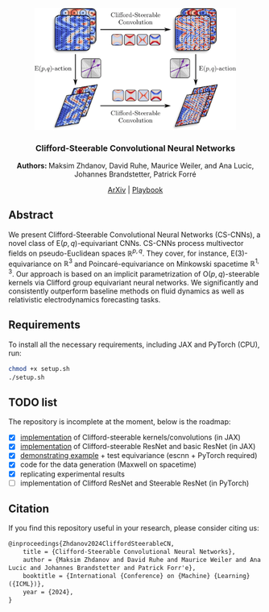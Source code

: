 <div align="center">

<p align="center">
  <a href="https://arxiv.org/abs/2402.14730"><img src="./figures/main_fig.png?raw=True" alt="Figure 1" width="400px"></a>
</p>

<h3>Clifford-Steerable Convolutional Neural Networks</h3>

<b> Authors: </b>Maksim Zhdanov, David Ruhe, Maurice Weiler, and Ana Lucic, Johannes Brandstetter, Patrick Forré 

[ArXiv](https://arxiv.org/abs/2402.14730) | [Playbook](playbook.ipynb)

</div>

## Abstract

We present Clifford-Steerable Convolutional Neural Networks (CS-CNNs), a novel class of $\mathrm{E}(p, q)$-equivariant CNNs. CS-CNNs process multivector fields on pseudo-Euclidean spaces $\mathbb{R}^{p,q}$. They cover, for instance, $\mathrm{E}(3)$-equivariance on $\mathbb{R}^3$ and Poincaré-equivariance on Minkowski spacetime $\mathbb{R}^{1,3}$. Our approach is based on an implicit parametrization of $\mathrm{O}(p,q)$-steerable kernels via Clifford group equivariant neural networks. We significantly and consistently outperform baseline methods on fluid dynamics as well as relativistic electrodynamics forecasting tasks.


## Requirements

To install all the necessary requirements, including JAX and PyTorch (CPU), run:
```sh
chmod +x setup.sh
./setup.sh
```

## TODO list
The repository is incomplete at the moment, below is the roadmap:

- [x] [implementation](modules) of Clifford-steerable kernels/convolutions (in JAX)
- [x] [implementation](models) of Clifford-steerable ResNet and basic ResNet (in JAX)
- [x] [demonstrating example](playbook.ipynb) + test equivariance (escnn + PyTorch required)
- [x] code for the data generation (Maxwell on spacetime)
- [x] replicating experimental results
- [ ] implementation of Clifford ResNet and Steerable ResNet (in PyTorch)

## Citation

If you find this repository useful in your research, please consider citing us:

```
@inproceedings{Zhdanov2024CliffordSteerableCN,
    title = {Clifford-Steerable Convolutional Neural Networks},
    author = {Maksim Zhdanov and David Ruhe and Maurice Weiler and Ana Lucic and Johannes Brandstetter and Patrick Forr'e},
    booktitle = {International {Conference} on {Machine} {Learning} ({ICML})},
    year = {2024},
}
```